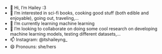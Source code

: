 - 👋 Hi, I’m Hailey :3
- 👀 I’m interested in sci-fi books, cooking good stuff (both edible and enjoyable), going out, traveling,...
- 🌱 I’m currently learning machine learning 
- 💞️ I’m looking to collaborate on doing some cool research on developing machine learning models, testing different datasets,... 
- 📫 Instagram: @itshaileyng_
- 😄 Pronouns: she/hers

<!---
ng-hailey/ng-hailey is a ✨ special ✨ repository because its `README.md` (this file) appears on your GitHub profile.
You can click the Preview link to take a look at your changes.
--->
